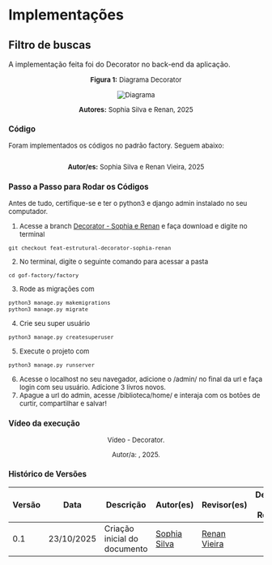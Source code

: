 # Implementações


## Filtro de buscas

A implementação feita foi do Decorator no back-end da aplicação.

<font size="2"><p style="text-align: center"><b>Figura 1:</b> Diagrama Decorator</div>

<div style="text-align: center;">

![Diagrama]()

</div>

<font size="2"><p style="text-align: center"><b>Autores:</b> Sophia Silva e Renan, 2025</p></font>


### Código

Foram implementados os códigos no padrão factory. Seguem abaixo:

```python


```

<font size="2"><p style="text-align: center"><b>Autor/es:</b> Sophia Silva e Renan Vieira, 2025</p></font>


### Passo a Passo para Rodar os Códigos

Antes de tudo, certifique-se e ter o python3 e django admin instalado no seu computador.

1. Acesse a branch [Decorator - Sophia e Renan](https://github.com/UnBArqDsw2025-2-Turma01/2025.2-T01-G5_EuRecomendo_Entrega_03/tree/feat-estrutural-decorator-sophia-renan) e faça download e digite no terminal
```
git checkout feat-estrutural-decorator-sophia-renan
```
2. No terminal, digite o seguinte comando para acessar a pasta 
``` 
cd gof-factory/factory 
```
3. Rode as migrações com 
```python
python3 manage.py makemigrations
python3 manage.py migrate
```
4. Crie seu super usuário
```python
python3 manage.py createsuperuser
```
5. Execute o projeto com
```python
python3 manage.py runserver
```
6. Acesse o localhost no seu navegador, adicione o /admin/ no final da url e faça login com seu usuário. Adicione 3 livros novos.
7. Apague a url do admin, acesse /biblioteca/home/ e interaja com os botões de curtir, compartilhar e salvar!

### Vídeo da execução

<font size="2"><p style="text-align: center">Vídeo - Decorator.</p></font>

<center>

</center>

<font size="2"><p style="text-align: center">Autor/a: [](), 2025.</p></font>

### Histórico de Versões

| Versão | Data       | Descrição                                                                    | Autor(es)                                                                                        | Revisor(es)                                   | Detalhes da Revisão |
| ------ | ---------- | ---------------------------------------------------------------------------- | ------------------------------------------------------------------------------------------------ | --------------------------------------------- | ------------------- |
| 0.1    | 23/10/2025 | Criação inicial do documento                     | [Sophia Silva](https://github.com/sophiassilva) |[Renan Vieira](https://github.com/R-enanVieira) |                     |
